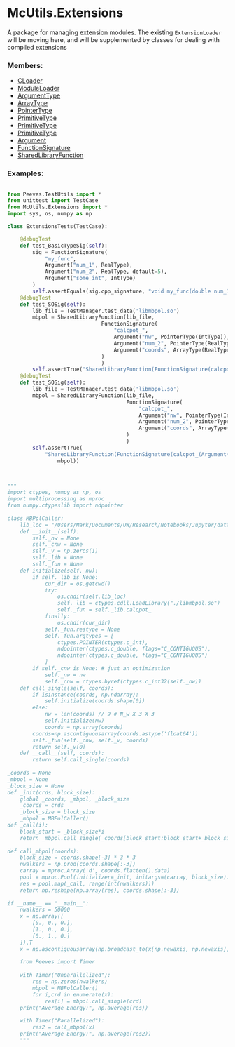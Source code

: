 # <a id="McUtils.Extensions">McUtils.Extensions</a>
    
A package for managing extension modules.
The existing `ExtensionLoader` will be moving here, and will be supplemented by classes for dealing with compiled extensions

### Members:

  - [CLoader](Extensions/CLoader/CLoader.md)
  - [ModuleLoader](Extensions/ModuleLoader/ModuleLoader.md)
  - [ArgumentType](Extensions/ArgumentSignature/ArgumentType.md)
  - [ArrayType](Extensions/ArgumentSignature/ArrayType.md)
  - [PointerType](Extensions/ArgumentSignature/PointerType.md)
  - [PrimitiveType](Extensions/ArgumentSignature/PrimitiveType.md)
  - [PrimitiveType](Extensions/ArgumentSignature/PrimitiveType.md)
  - [PrimitiveType](Extensions/ArgumentSignature/PrimitiveType.md)
  - [Argument](Extensions/ArgumentSignature/Argument.md)
  - [FunctionSignature](Extensions/ArgumentSignature/FunctionSignature.md)
  - [SharedLibraryFunction](Extensions/SharedLibraryManager/SharedLibraryFunction.md)

### Examples:



```python

from Peeves.TestUtils import *
from unittest import TestCase
from McUtils.Extensions import *
import sys, os, numpy as np

class ExtensionsTests(TestCase):

    @debugTest
    def test_BasicTypeSig(self):
        sig = FunctionSignature(
            "my_func",
            Argument("num_1", RealType),
            Argument("num_2", RealType, default=5),
            Argument("some_int", IntType)
        )
        self.assertEquals(sig.cpp_signature, "void my_func(double num_1, double num_2, int some_int)")
    @debugTest
    def test_SOSig(self):
        lib_file = TestManager.test_data('libmbpol.so')
        mbpol = SharedLibraryFunction(lib_file,
                              FunctionSignature(
                                  "calcpot_",
                                  Argument("nw", PointerType(IntType)),
                                  Argument("num_2", PointerType(RealType)),
                                  Argument("coords", ArrayType(RealType))
                              )
                              )
        self.assertTrue("SharedLibraryFunction(FunctionSignature(calcpot_(Argument('nw', PointerType(PrimitiveType(int)))" in repr(mbpol))
    @debugTest
    def test_SOSig(self):
        lib_file = TestManager.test_data('libmbpol.so')
        mbpol = SharedLibraryFunction(lib_file,
                                      FunctionSignature(
                                          "calcpot_",
                                          Argument("nw", PointerType(IntType)),
                                          Argument("num_2", PointerType(RealType)),
                                          Argument("coords", ArrayType(RealType))
                                      )
                                      )
        self.assertTrue(
            "SharedLibraryFunction(FunctionSignature(calcpot_(Argument('nw', PointerType(PrimitiveType(int)))" in repr(
                mbpol))



"""
import ctypes, numpy as np, os
import multiprocessing as mproc
from numpy.ctypeslib import ndpointer
​
class MBPolCaller:
    lib_loc = "/Users/Mark/Documents/UW/Research/Notebooks/Jupyter/data/"
    def __init__(self):
        self._nw = None
        self._cnw = None
        self._v = np.zeros(1)
        self._lib = None
        self._fun = None
    def initialize(self, nw):
        if self._lib is None:
            cur_dir = os.getcwd()
            try:
                os.chdir(self.lib_loc)
                self._lib = ctypes.cdll.LoadLibrary("./libmbpol.so")
                self._fun = self._lib.calcpot_
            finally:
                os.chdir(cur_dir)
            self._fun.restype = None
            self._fun.argtypes = [
                ctypes.POINTER(ctypes.c_int),
                ndpointer(ctypes.c_double, flags="C_CONTIGUOUS"),
                ndpointer(ctypes.c_double, flags="C_CONTIGUOUS")
            ]
        if self._cnw is None: # just an optimization
            self._nw = nw
            self._cnw = ctypes.byref(ctypes.c_int32(self._nw))
    def call_single(self, coords):
        if isinstance(coords, np.ndarray):
            self.initialize(coords.shape[0])
        else:
            nw = len(coords) // 9 # N_w X 3 X 3
            self.initialize(nw)
            coords = np.array(coords)
        coords=np.ascontiguousarray(coords.astype('float64'))
        self._fun(self._cnw, self._v, coords)
        return self._v[0]
    def __call__(self, coords):
        return self.call_single(coords)
​
_coords = None
_mbpol = None
_block_size = None
def _init(crds, block_size):
    global _coords, _mbpol, _block_size
    _coords = crds
    _block_size = block_size
    _mbpol = MBPolCaller()
def _call(i):
    block_start = _block_size*i
    return _mbpol.call_single(_coords[block_start:block_start+_block_size])
​
def call_mbpol(coords):
    block_size = coords.shape[-3] * 3 * 3
    nwalkers = np.prod(coords.shape[:-3])
    carray = mproc.Array('d', coords.flatten().data)
    pool = mproc.Pool(initializer=_init, initargs=(carray, block_size))  # maybe want to reuse if possible...
    res = pool.map(_call, range(int(nwalkers)))
    return np.reshape(np.array(res), coords.shape[:-3])
​
if __name__ == "__main__":
    nwalkers = 50000
    x = np.array([
        [0., 0., 0.],
        [1., 0., 0.],
        [0., 1., 0.]
    ]).T
    x = np.ascontiguousarray(np.broadcast_to(x[np.newaxis, np.newaxis], (nwalkers, 6, 3, 3)))
​
    from Peeves import Timer
​
    with Timer("Unparallelized"):
        res = np.zeros(nwalkers)
        mbpol = MBPolCaller()
        for i,crd in enumerate(x):
            res[i] = mbpol.call_single(crd)
    print("Average Energy:", np.average(res))
​
    with Timer("Parallelized"):
        res2 = call_mbpol(x)
    print("Average Energy:", np.average(res2))
    """
```